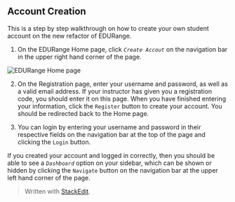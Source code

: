 ﻿## Account Creation
This is a step by step walkthrough on how to create your own student account on the new refactor of EDURange.

 1. On the EDURange Home page, click *`Create Accout`* on the navigation bar in the upper right hand corner of the page.

 ![EDURange Home page](edurange-flask-docs/assets/stu/eduHome.png)



 2. On the Registration page, enter your username and password, as well as a valid email address. If your instructor has given you a registration code, you should enter it on this page. When you have finished entering your information, click the `Register` button to create your account. You should be redirected back to the Home page.

 3. You can login by entering your username and password in their respective fields on the navigation bar at the top of the page and clicking the `Login` button.
 
 If you created your account and logged in correctly, then you should be able to see a *`Dashboard`* option on your sidebar, which can be shown or hidden by clicking the `Navigate` button on the navigation bar at the upper left hand corner of the page.



> Written with [StackEdit](https://stackedit.io/).
